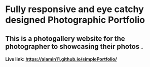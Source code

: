 # Fully responsive and eye catchy designed Photographic Portfolio
## This is a photogallery website for the photographer to showcasing their photos .
#### Live link:  https://alamin11.github.io/simplePortfolio/
